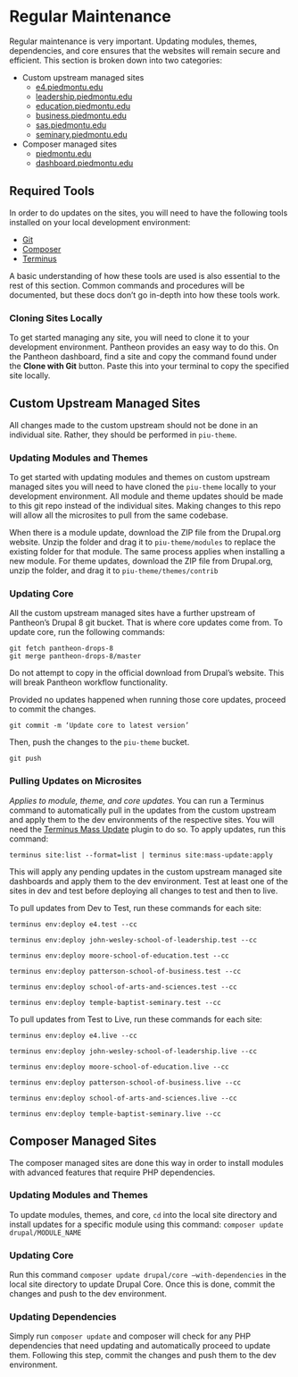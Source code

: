 # Regular Maintenance
Regular maintenance is very important. Updating modules, themes, dependencies, and core ensures that the websites will remain secure and efficient. This section is broken down into two categories:
- Custom upstream managed sites
	- [e4.piedmontu.edu](https://e4.piedmontu.edu)
	- [leadership.piedmontu.edu](https://leadership.piedmontu.edu)
	-  [education.piedmontu.edu](https://education.piedmontu.edu)
	- [business.piedmontu.edu](https://business.piedmontu.edu)
	- [sas.piedmontu.edu](https://sas.piedmontu.edu)
	- [seminary.piedmontu.edu](https://seminary.piedmontu.edu)
- Composer managed sites
	- [piedmontu.edu](https://piedmontu.edu)
	- [dashboard.piedmontu.edu](https://dashboard.piedmontu.edu)

## Required Tools
In order to do updates on the sites, you will need to have the following tools installed on your local development environment:
- [Git](https://git-scm.com/)
- [Composer](https://getcomposer.org/)
- [Terminus](https://pantheon.io/docs/terminus/install)

A basic understanding of how these tools are used is also essential to the rest of this section. Common commands and procedures will be documented, but these docs don’t go in-depth into how these tools work.

### Cloning Sites Locally
To get started managing any site, you will need to clone it to your development environment. Pantheon provides an easy way to do this. On the Pantheon dashboard, find a site and copy the command found under the **Clone with Git** button. Paste this into your terminal to copy the specified site locally.

## Custom Upstream Managed Sites
All changes made to the custom upstream should not be done in an individual site. Rather, they should be performed in `piu-theme`.
### Updating Modules and Themes
To get started with updating modules and themes on custom upstream managed sites you will need to have cloned the `piu-theme`  locally to your development environment. All module and theme updates should be made to this git repo instead of the individual sites. Making changes to this repo will allow all the microsites to pull from the same codebase.

When there is a module update, download the ZIP file from the Drupal.org website. Unzip the folder and drag it to `piu-theme/modules` to replace the existing folder for that module. The same process applies when installing a new module. For theme updates, download the ZIP file from Drupal.org, unzip the folder, and drag it to `piu-theme/themes/contrib`

### Updating Core
All the custom upstream managed sites have a further upstream of Pantheon’s Drupal 8 git bucket. That is where core updates come from. To update core, run the following commands:
```
git fetch pantheon-drops-8
git merge pantheon-drops-8/master
```
Do not attempt to copy in the official download from Drupal’s website. This will break Pantheon workflow functionality.

Provided no updates happened when running those core updates, proceed to commit the changes.
```
git commit -m ‘Update core to latest version’
```
Then, push the changes to the `piu-theme` bucket.
```
git push
```
### Pulling Updates on Microsites
*Applies to module, theme, and core updates.*
You can run a Terminus command to automatically pull in the updates from the custom upstream and apply them to the dev environments of the respective sites. You will need the [Terminus Mass Update](https://github.com/pantheon-systems/terminus-mass-update) plugin to do so. To apply updates, run this command:
```
terminus site:list --format=list | terminus site:mass-update:apply
```
This will apply any pending updates in the custom upstream managed site dashboards and apply them to the dev environment. Test at least one of the sites in dev and test before deploying all changes to test and then to live.

To pull updates from Dev to Test, run these commands for each site:
```
terminus env:deploy e4.test --cc
```
```
terminus env:deploy john-wesley-school-of-leadership.test --cc
```
```
terminus env:deploy moore-school-of-education.test --cc
```
```
terminus env:deploy patterson-school-of-business.test --cc
```
```
terminus env:deploy school-of-arts-and-sciences.test --cc
```
```
terminus env:deploy temple-baptist-seminary.test --cc
```

To pull updates from Test to Live, run these commands for each site:
```
terminus env:deploy e4.live --cc
```
```
terminus env:deploy john-wesley-school-of-leadership.live --cc
```
```
terminus env:deploy moore-school-of-education.live --cc
```
```
terminus env:deploy patterson-school-of-business.live --cc
```
```
terminus env:deploy school-of-arts-and-sciences.live --cc
```
```
terminus env:deploy temple-baptist-seminary.live --cc
```

## Composer Managed Sites
The composer managed sites are done this way in order to install modules with advanced features that require PHP dependencies.

### Updating Modules and Themes
To update modules, themes, and core, `cd` into the local site directory and install updates for a specific module using this command: `composer update drupal/MODULE_NAME`

### Updating Core
Run this command `composer update drupal/core —with-dependencies` in the local site directory to update Drupal Core. Once this is done, commit the changes and push to the dev environment.

### Updating Dependencies
Simply run `composer update` and composer will check for any PHP dependencies that need updating and automatically proceed to update them. Following this step, commit the changes and push them to the dev environment.